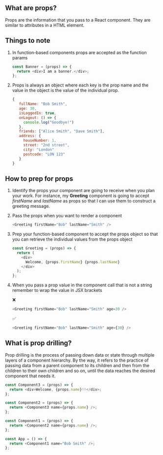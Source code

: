 ## What are props?

Props are the information that you pass to a React component. They are similar to attributes in a HTML element.

## Things to note

1. In function-based components props are accepted as the function params

   ```js
   const Banner = (props) => {
     return <div>I am a banner.</div>;
   };
   ```

2. Props is always an object where each key is the prop name and the value in the object is the value of the individual prop.

   ```js
   {
      fullName: "Bob Smith",
      age: 30,
      isLoggedIn: true,
      onLogout: () => {
        console.log("Goodbye!")
      },
      friends: ["Alice Smith", "Dave Smith"],
      address: {
        houseNumber: 1,
        street: "2nd street",
        city: "London"
        postcode: "LON 123"
      }
   }
   ```

## How to prep for props

1. Identify the props your component are going to receive when you plan your work. For instance, my **Greeting** component is going to accept _firstName_ and _lastName_ as props so that I can use them to construct a greeting message.

2. Pass the props when you want to render a component

   ```js
   <Greeting firstName="Bob" lastName="Smith" />
   ```

3. Prep your function-based component to accept the props object so that you can retrieve the individual values from the props object

   ```js
   const Greeting = (props) => {
     return (
       <div>
         Welcome, {props.firstName} {props.lastName}
       </div>
     );
   };
   ```

4. When you pass a prop value in the component call that is not a string remember to wrap the value in JSX brackets

   ❌

   ```js
   <Greeting firstName="Bob" lastName="Smith" age=30 />
   ```

   ✅

   ```js
   <Greeting firstName="Bob" lastName="Smith" age={30} />
   ```

## What is prop drilling?

Prop drilling is the process of passing down data or state through multiple layers of a component hierarchy. By the way, it refers to the practice of passing data from a parent component to its children and then from the children to their own children and so on, until the data reaches the desired component that needs it.

```js
const Component3 = (props) => {
  return <div>Welcome, {props.name}!!</div>;
};

const Component2 = (props) => {
  return <Component3 name={props.name} />;
};

const Component1 = (props) => {
  return <Component2 name={props.name} />;
};

const App = () => {
  return <Component1 name="Bob Smith" />;
};
```
